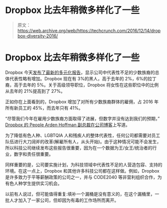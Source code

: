 # Dropbox 比去年稍微多样化了一些 

> 原文：<https://web.archive.org/web/https://techcrunch.com/2016/12/14/dropbox-diversity-2016/>

# Dropbox 比去年稍微多样化了一些

Dropbox 今天[发布了最新的多元化报告](https://web.archive.org/web/20230129090114/https://blogs.dropbox.com/dropbox/2016/12/diversity-at-dropbox/)，显示公司中代表性不足的少数族裔的总体代表性略有增加。Dropbox 现在有 3%的黑人，高于去年的 2%，6%的拉丁裔，高于去年的 5%。关于高级领导职位，Dropbox 将女性在这些职位中的比例从去年的 21%提高到了 27%。

正如你在上面看到的，Dropbox 增加了对所有少数族裔群体的雇佣，占 2016 年所有新员工的 45%，而去年只有 41%。

“尽管我们今年在雇用少数族裔方面取得了进展，但数字并没有达到我们的预期，” [Dropbox 的 People Arden Hoffman 副总裁在公司博客](https://web.archive.org/web/20230129090114/https://blogs.dropbox.com/dropbox/2016/12/diversity-at-dropbox/)上写道。

为了降低有色人种、LGBTQIA 人和残疾人的整体代表性，任何公司都需要对员工队伍进行大刀阔斧的改革(解雇所有人，从头开始)。由于这种情况可能不会发生，所以科技公司继续发布这些报告很重要，因为在一个数据为王/女王/统治者的行业，数字和责任很重要。

同样重要的是，公司要实施计划，为科技领域中代表性不足的人营造包容、支持的环境。在这一点上，Dropbox 和其他许多科技公司都在这样做。例如，Dropbox 是许多致力于平等薪酬政策的公司之一，并与 CODE2040 等非营利组织合作，为有色人种学生提供实习机会。

以前有人说过，但可能值得重复:填补一个漏桶是没有意义的，在这个漏桶里，一批人才加入了一家公司，但却因为有毒的工作场所而离开。